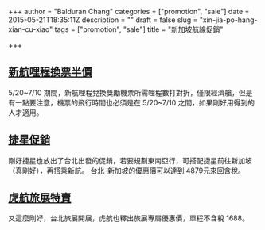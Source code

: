 +++
author = "Balduran Chang"
categories = ["promotion", "sale"]
date = 2015-05-21T18:35:11Z
description = ""
draft = false
slug = "xin-jia-po-hang-xian-cu-xiao"
tags = ["promotion", "sale"]
title = "新加坡航線促銷"

+++


## [新航哩程換票半價](http://www.singaporeair.com/en_UK/ppsclub_krisflyer/sg50redemptionpromo-may15/)

5/20~7/10 期間，新航哩程兌換獎勵機票所需哩程數打對折，僅限經濟艙，但是有一點要注意，機票的飛行時間也必須是在 5/20~7/10 之間，如果剛好用得到的人才適用。


## [捷星促銷](http://www.jetstar.com/hk/zh/special-offers-taiwan)
剛好捷星也放出了台北出發的促銷，若要規劃東南亞行，可搭配捷星前往新加坡（真剛好），再搭乘新航。
台北-新加坡的優惠價可以達到 4879元來回含稅。

## [虎航旅展特賣](http://www.tigerairtw.com/2015TTE/)
又這麼剛好，台北旅展開展，虎航也釋出旅展專屬優惠價，單程不含稅 1688。

